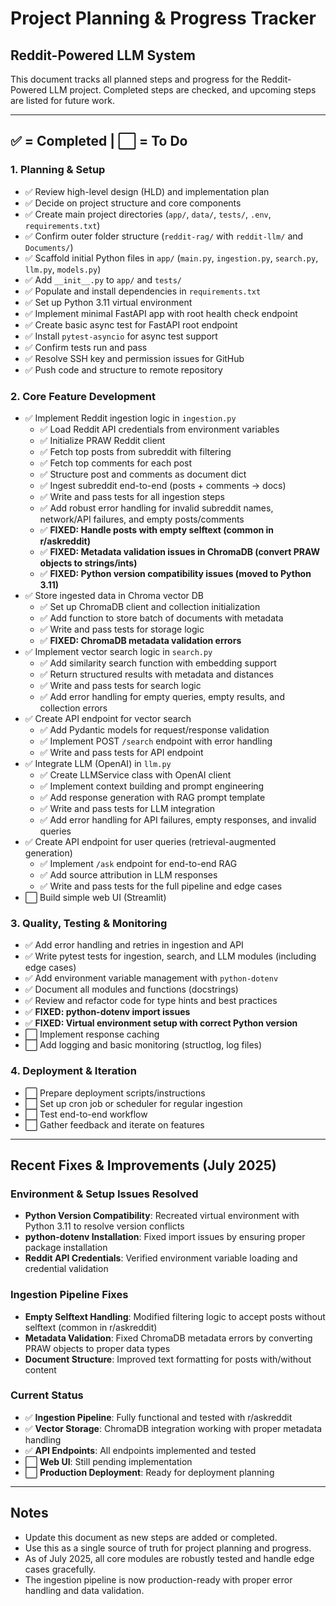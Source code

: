 # Project Planning & Progress Tracker

## Reddit-Powered LLM System

This document tracks all planned steps and progress for the Reddit-Powered LLM project. Completed steps are checked, and upcoming steps are listed for future work.

---

## ✅ = Completed | ⬜ = To Do

### 1. Planning & Setup
- ✅ Review high-level design (HLD) and implementation plan
- ✅ Decide on project structure and core components
- ✅ Create main project directories (`app/`, `data/`, `tests/`, `.env`, `requirements.txt`)
- ✅ Confirm outer folder structure (`reddit-rag/` with `reddit-llm/` and `Documents/`)
- ✅ Scaffold initial Python files in `app/` (`main.py`, `ingestion.py`, `search.py`, `llm.py`, `models.py`)
- ✅ Add `__init__.py` to `app/` and `tests/`
- ✅ Populate and install dependencies in `requirements.txt`
- ✅ Set up Python 3.11 virtual environment
- ✅ Implement minimal FastAPI app with root health check endpoint
- ✅ Create basic async test for FastAPI root endpoint
- ✅ Install `pytest-asyncio` for async test support
- ✅ Confirm tests run and pass
- ✅ Resolve SSH key and permission issues for GitHub
- ✅ Push code and structure to remote repository

### 2. Core Feature Development
- ✅ Implement Reddit ingestion logic in `ingestion.py`
    - ✅ Load Reddit API credentials from environment variables
    - ✅ Initialize PRAW Reddit client
    - ✅ Fetch top posts from subreddit with filtering
    - ✅ Fetch top comments for each post
    - ✅ Structure post and comments as document dict
    - ✅ Ingest subreddit end-to-end (posts + comments → docs)
    - ✅ Write and pass tests for all ingestion steps
    - ✅ Add robust error handling for invalid subreddit names, network/API failures, and empty posts/comments
    - ✅ **FIXED: Handle posts with empty selftext (common in r/askreddit)**
    - ✅ **FIXED: Metadata validation issues in ChromaDB (convert PRAW objects to strings/ints)**
    - ✅ **FIXED: Python version compatibility issues (moved to Python 3.11)**
- ✅ Store ingested data in Chroma vector DB
    - ✅ Set up ChromaDB client and collection initialization
    - ✅ Add function to store batch of documents with metadata
    - ✅ Write and pass tests for storage logic
    - ✅ **FIXED: ChromaDB metadata validation errors**
- ✅ Implement vector search logic in `search.py`
    - ✅ Add similarity search function with embedding support
    - ✅ Return structured results with metadata and distances
    - ✅ Write and pass tests for search logic
    - ✅ Add error handling for empty queries, empty results, and collection errors
- ✅ Create API endpoint for vector search
    - ✅ Add Pydantic models for request/response validation
    - ✅ Implement POST `/search` endpoint with error handling
    - ✅ Write and pass tests for API endpoint
- ✅ Integrate LLM (OpenAI) in `llm.py`
    - ✅ Create LLMService class with OpenAI client
    - ✅ Implement context building and prompt engineering
    - ✅ Add response generation with RAG prompt template
    - ✅ Write and pass tests for LLM integration
    - ✅ Add error handling for API failures, empty responses, and invalid queries
- ✅ Create API endpoint for user queries (retrieval-augmented generation)
    - ✅ Implement `/ask` endpoint for end-to-end RAG
    - ✅ Add source attribution in LLM responses
    - ✅ Write and pass tests for the full pipeline and edge cases
- ⬜ Build simple web UI (Streamlit)

### 3. Quality, Testing & Monitoring
- ✅ Add error handling and retries in ingestion and API
- ✅ Write pytest tests for ingestion, search, and LLM modules (including edge cases)
- ✅ Add environment variable management with `python-dotenv`
- ✅ Document all modules and functions (docstrings)
- ✅ Review and refactor code for type hints and best practices
- ✅ **FIXED: python-dotenv import issues**
- ✅ **FIXED: Virtual environment setup with correct Python version**
- ⬜ Implement response caching
- ⬜ Add logging and basic monitoring (structlog, log files)

### 4. Deployment & Iteration
- ⬜ Prepare deployment scripts/instructions
- ⬜ Set up cron job or scheduler for regular ingestion
- ⬜ Test end-to-end workflow
- ⬜ Gather feedback and iterate on features

---

## Recent Fixes & Improvements (July 2025)

### Environment & Setup Issues Resolved
- **Python Version Compatibility**: Recreated virtual environment with Python 3.11 to resolve version conflicts
- **python-dotenv Installation**: Fixed import issues by ensuring proper package installation
- **Reddit API Credentials**: Verified environment variable loading and credential validation

### Ingestion Pipeline Fixes
- **Empty Selftext Handling**: Modified filtering logic to accept posts without selftext (common in r/askreddit)
- **Metadata Validation**: Fixed ChromaDB metadata errors by converting PRAW objects to proper data types
- **Document Structure**: Improved text formatting for posts with/without content

### Current Status
- ✅ **Ingestion Pipeline**: Fully functional and tested with r/askreddit
- ✅ **Vector Storage**: ChromaDB integration working with proper metadata handling
- ✅ **API Endpoints**: All endpoints implemented and tested
- ⬜ **Web UI**: Still pending implementation
- ⬜ **Production Deployment**: Ready for deployment planning

---

## Notes
- Update this document as new steps are added or completed.
- Use this as a single source of truth for project planning and progress.
- As of July 2025, all core modules are robustly tested and handle edge cases gracefully.
- The ingestion pipeline is now production-ready with proper error handling and data validation. 